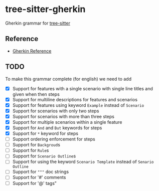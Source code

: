 # tree-sitter-gherkin

Gherkin grammar for [tree-sitter](https://github.com/tree-sitter/tree-sitter)

## Reference

- [Gherkin Reference](https://cucumber.io/docs/gherkin/reference/)

## TODO

To make this grammar complete (for english) we need to add

- [x] Support for features with a single scenario with single line titles and given when then steps
- [x] Support for multiline descriptions for features and scenarios
- [x] Support for features using keyword `Example` instead of `Scenario`
- [x] Support for scenarios with only two steps
- [x] Support for scenarios with more than three steps
- [x] Support for multiple scenarios within a single feature
- [x] Support for `And` and `But` keywords for steps
- [x] Support for `*` keyword for steps
- [ ] Support ordering enforcement for steps
- [ ] Support for `Backgroud`s
- [ ] Support for `Rule`s
- [ ] Support for `Scenario Outline`s
- [ ] Support for using the keyword `Scenario Template` instead of `Senario Outline`
- [ ] Support for `"""` doc strings
- [ ] Support for '#' comments
- [ ] Support for '@' tags"
